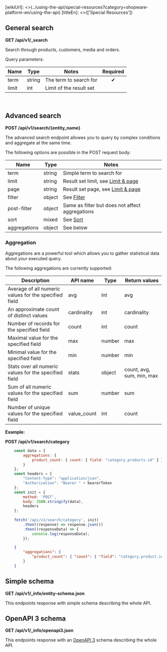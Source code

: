 [wikiUrl]: <>(../using-the-api/special-resources?category=shopware-platform-en/using-the-api)
[titleEn]: <>(['Special Resources'])
## General search

**GET /api/v1/_search**

Search through products, customers, media and orders.

Query parameters:

| Name  | Type   | Notes                   | Required |
| ----- | ------ | ----------------------- | :------: |
| term  | string | The term to search for  |    ✔     |
| limit | int    | Limit of the result set |          |

 

## Advanced search

**POST /api/v1/search/{entity\_name}**

The advanced search endpoint allowes you to query by complex conditions
and aggregate at the same time.

The following options are possible in the POST request
body:

| Name         | Type   | Notes                                                                                                                  |
| ------------ | ------ | ---------------------------------------------------------------------------------------------------------------------- |
| term         | string | Simple term to search for                                                                                              |
| limit        | string | Result set limit, see [Limit & page](./50-filter-search-limit.md#limit-and-page) |
| page         | string | Result set page, see [Limit & page](./50-filter-search-limit.md#limit-and-page)  |
| filter       | object | See [Filter](./50-filter-search-limit.md#filter)                                 |
| post-filter  | object | Same as filter but does not affect aggregations                                                                        |
| sort         | mixed  | See [Sort](./50-filter-search-limit.md#sort)                                     |
| aggregations | object | See below                                                                                                              |

### Aggregation

Aggregations are a powerful tool which allows you to gather statistical
data about your executed query.

The following aggregations are currently
supported:

| Description                                           | API name     | Type   | Return values             |
| ----------------------------------------------------- | ------------ | ------ | ------------------------- |
| Average of all numeric values for the specified field | avg          | int    | avg                       |
| An approximate count of distinct values               | cardinality  | int    | cardinality               |
| Number of records for the specified field             | count        | int    | count                     |
| Maximal value for the specified field                 | max          | number | max                       |
| Minimal value for the specified field                 | min          | number | min                       |
| Stats over all numeric values for the specified field | stats        | object | count, avg, sum, min, max |
| Sum of all numeric values for the specified field     | sum          | number | sum                       |
| Number of unique values for the specified field       | value\_count | int    | count                     |

**Example:**

**POST /api/v1/search/category**


```javascript
    const data = {
        aggregations: {
            product_count: { count: { field: "category.products.id" } }
        }
    };
    const headers = { 
        "Content-Type": "application/json",
        "Authorization": "Bearer " + bearerToken
    };
    const init = {
        method: 'POST',
        body: JSON.stringify(data),
        headers
    };
    
    fetch('/api/v1/search/category', init)
        .then((response) => response.json())
        .then((responseData) => {
            console.log(responseData);
        });
```

```json
    {
        "aggregations": {
            "product_count": { "count": { "field": "category.product.id" } }
        }
    }
```

## Simple schema

**GET /api/v1/_info/entity-schema.json**

This endpoints response with simple schema describing the whole API.

## OpenAPI 3 schema

**GET /api/v1/_info/openapi3.json**

This endpoints response with an
[OpenAPI 3](https://github.com/OAI/OpenAPI-Specification/blob/master/versions/3.0.1.md)
schema describing the whole API. 
